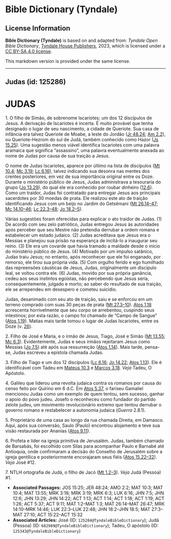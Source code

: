 # Bible Dictionary (Tyndale)

## License Information

**Bible Dictionary (Tyndale)** is based on and adapted from: _Tyndale Open Bible Dictionary_, [Tyndale House Publishers](https://tyndaleopenresources.com/), 2023, which is licensed under a [CC BY-SA 4.0 license](https://creativecommons.org/licenses/by-sa/4.0/legalcode.en).

This markdown version is provided under the same license.



--------------------------------

## Judas (id: 125286)

JUDAS
=====

1\. O filho de Simão, de sobrenome Iscariotes; um dos 12 discípulos de Jesus. A derivação de Iscariotes é incerta. É muito provável que tenha designado o lugar de seu nascimento, a cidade de Queriote. Sua casa de infância era talvez Queriote de Moabe, a leste do Jordão ([Jr 48\.24](https://ref.ly/Jer48:24); [Am 2\.2](https://ref.ly/Amos2:2)), ou Queriote\-Hezrom do sul de Judá, também conhecido como Hazor ([Js 15\.25](https://ref.ly/Josh15:25)). Uma sugestão menos viável identifica Iscariotes com uma palavra aramaica que significa “assassino”, uma palavra eventualmente anexada ao nome de Judas por causa de sua traição a Jesus.

O nome de Judas Iscariotes, aparece por último na lista de discípulos ([Mt 10\.4](https://ref.ly/Matt10:4); [Mc 3\.19](https://ref.ly/Mark3:19); [Lc 6\.16](https://ref.ly/Luke6:16)), talvez indicando sua desonra nas mentes dos crentes posteriores, em vez de sua importância original entre os Doze. Durante o ministério público de Jesus, Judas administrava a tesouraria do grupo ([Jo 13\.29](https://ref.ly/John13:29)), do qual ele era conhecido por roubar dinheiro ([12\.6](https://ref.ly/John12:6)). Como um traidor, Judas foi contratado para entregar Jesus aos principais sacerdotes por 30 moedas de prata. Ele realizou este ato de traição identificando Jesus com um beijo no Jardim do Getsêmani ([Mt 26\.14–47](https://ref.ly/Matt26:14-Matt26:47); [Mc 14\.10–46](https://ref.ly/Mark14:10-Mark14:46); [Lc 22\.3–48](https://ref.ly/Luke22:3-Luke22:48); [Jo 18\.2–5](https://ref.ly/John18:2-John18:5)).

Várias sugestões foram oferecidas para explicar o ato traidor de Judas. (1\) De acordo com seu zelo patriótico, Judas entregou Jesus às autoridades após perceber que seu Mestre não pretendia derrubar a ordem romana e estabelecer um estado judaico. (2\) Judas acreditava que Jesus era o Messias e planejou sua prisão na esperança de incitá\-lo a inaugurar seu reino. (3\) Ele era um covarde que havia tramado a maldade desde o início do ministério público de Jesus. (4\) Motivado por um impulso satânico, Judas traiu Jesus; no entanto, após reconhecer que ele foi enganado, por remorso, ele tirou sua própria vida. (5\) Com orgulho ferido e ego humilhado das repreensões cáusticas de Jesus, Judas, originalmente um discípulo leal, se voltou contra ele. (6\) Judas, movido por sua própria ganância, cedeu aos seus instintos egoístas, não percebendo que Jesus seria, consequentemente, julgado e morto; ao saber do resultado de sua traição, ele se arrependeu em desespero e cometeu suicídio.

Judas, desanimado com seu ato de traição, saiu e se enforcou em um terreno comprado com suas 30 peças de prata ([Mt 27\.3–10](https://ref.ly/Matt27:3-Matt27:10)). [Atos 1\.18](https://ref.ly/Acts1:18) acrescenta horrivelmente que seu corpo se arrebentou, cuspindo seus intestinos; por esta razão, o campo foi chamado de “Campo de Sangue” ([Atos 1\.19](https://ref.ly/Acts1:19)). Matias mais tarde tomou o lugar de Judas Iscariotes, entre os Doze (v. [26](https://ref.ly/Acts1:26)).

2\. Filho de José e Maria, e o irmão de Jesus, Tiago, José e Simão ([Mt 13\.55](https://ref.ly/Matt13:55); [Mc 6\.3](https://ref.ly/Mark6:3)). Evidentemente, Judas e seus irmãos rejeitaram Jesus como Messias ([Jo 7\.5](https://ref.ly/John7:5)) até após sua ressurreição ([Atos 1\.14](https://ref.ly/Acts1:14)). Mais tarde, pensa\-se, Judas escreveu a epístola chamada Judas.

3\. Filho de Tiago e um dos 12 discípulos ([Lc 6\.16](https://ref.ly/Luke6:16); [Jo 14\.22](https://ref.ly/John14:22); [Atos 1\.13](https://ref.ly/Acts1:13)). Ele é identificável com Tadeu em [Mateus 10\.3](https://ref.ly/Matt10:3) e [Marcos 3\.18](https://ref.ly/Mark3:18). *Veja* Tadeu, O Apóstolo.

4\. Galileu que liderou uma revolta judaica contra os romanos por causa do censo feito por Quirino em 6 d.C. Em [Atos 5\.37](https://ref.ly/Acts5:37), o fariseu Gamaliel mencionou Judas como um exemplo de quem tentou, sem sucesso, ganhar o apoio do povo judeu. Josefo o reconheceu como fundador do partido zelote judeu, um movimento revolucionário extremo que tentou derrubar o governo romano e restabelecer a autonomia judaica (*Guerra* 2\.8\.1\).

5\. Proprietário de uma casa ao longo da rua chamada Direita, em Damasco. Aqui, após sua conversão, Saulo (Paulo) encontrou alojamento e teve sua visão restaurada por Ananias ([Atos 9\.11](https://ref.ly/Acts9:11)).

6\. Profeta e líder na igreja primitiva de Jerusalém. Judas, também chamado de Barsabás, foi escolhido com Silas para acompanhar Paulo e Barnabé até Antioquia, onde confirmaram a decisão do Conselho de Jerusalém sobre a igreja gentílica e posteriormente encorajaram seus fiéis ([Atos 15\.22–32](https://ref.ly/Acts15:22-Acts15:32)). *Veja* José \#12.

7\. NTLH ortografia de Judá, o filho de Jacó ([Mt 1\.2–3](https://ref.ly/Matt1:2-Matt1:3)). *Veja* Judá (Pessoa) \#1.

* **Associated Passages:** JOS 15:25; JER 48:24; AMO 2:2; MAT 10:3; MAT 10:4; MAT 13:55; MRK 3:18; MRK 3:19; MRK 6:3; LUK 6:16; JHN 7:5; JHN 12:6; JHN 13:29; JHN 14:22; ACT 1:13; ACT 1:14; ACT 1:18; ACT 1:19; ACT 1:26; ACT 5:37; ACT 9:11; MAT 1:2–MAT 1:3; MAT 26:14–MAT 26:47; MRK 14:10–MRK 14:46; LUK 22:3–LUK 22:48; JHN 18:2–JHN 18:5; MAT 27:3–MAT 27:10; ACT 15:22–ACT 15:32
* **Associated Articles:** José (ID: `125284@TyndaleBibleDictionary`); Judá (Pessoa) (ID: `682989@TyndaleBibleDictionary`); Tadeu, O apóstolo (ID: `125343@TyndaleBibleDictionary`)

